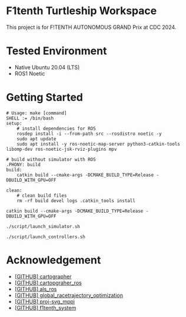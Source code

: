 # F1tenth Turtleship Workspace

This project is for F!TENTH AUTONOMOUS GRAND Prix at CDC 2024.

# Tested Environment

- Native Ubuntu 20.04 (LTS)
- ROS1 Noetic

# Getting Started

```
# Usage: make [command]
SHELL := /bin/bash
setup:
	# install dependencies for ROS 	
	rosdep install -i --from-path src --rosdistro noetic -y
	sudo apt update
	sudo apt install -y ros-noetic-map-server python3-catkin-tools libomp-dev ros-noetic-jsk-rviz-plugins mpv

# build without simulator with ROS
.PHONY: build
build:
	catkin build --cmake-args -DCMAKE_BUILD_TYPE=Release -DBUILD_WITH_GPU=OFF

clean:
	# clean build files
	rm -rf build devel logs .catkin_tools install

```

```
catkin build --cmake-args -DCMAKE_BUILD_TYPE=Release -DBUILD_WITH_GPU=OFF

./script/launch_simulator.sh

./script/launch_controllers.sh 
```

# Acknowledgement

- [[GITHUB] cartographer](https://github.com/cartographer-project/cartographer)
- [[GITHUB] cartopgraher_ros](https://github.com/cartographer-project/cartographer_ros)
- [[GITHUB] als_ros](https://github.com/NaokiAkai/als_ros?tab=readme-ov-file)
- [[GITHUB] global_racetrajectory_optimization](https://github.com/TUMFTM/trajectory_planning_helpers)
- [[GITHUB] proj-svg_mppi](https://github.com/kohonda/proj-svg_mppi)
- [[GITHUB] f1tenth_system](https://github.com/f1tenth/f1tenth_system/tree/braking?tab=readme-ov-file)